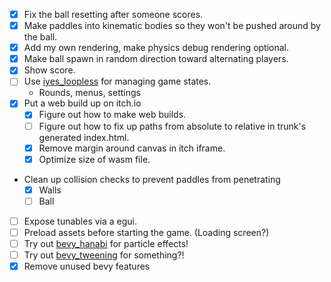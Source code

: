 * [x] Fix the ball resetting after someone scores.
* [x] Make paddles into kinematic bodies so they won't be pushed around by the ball.
* [x] Add my own rendering, make physics debug rendering optional.
* [x] Make ball spawn in random direction toward alternating players.
* [x] Show score.
* [ ] Use [iyes_loopless](https://lib.rs/iyes_loopless) for managing game states.
  * Rounds, menus, settings
* [x] Put a web build up on itch.io
  * [x] Figure out how to make web builds.
  * [ ] Figure out how to fix up paths from absolute to relative in trunk's generated index.html.
  * [x] Remove margin around canvas in itch iframe.
  * [x] Optimize size of wasm file.
* Clean up collision checks to prevent paddles from penetrating
  * [x] Walls
  * [ ] Ball
* [ ] Expose tunables via a egui.
* [ ] Preload assets before starting the game. (Loading screen?)
* [ ] Try out [bevy_hanabi](https://lib.rs/bevy_hanabi/) for particle effects!
* [ ] Try out [bevy_tweening](https://lib.rs/bevy_tweening/) for something?!
* [x] Remove unused bevy features
